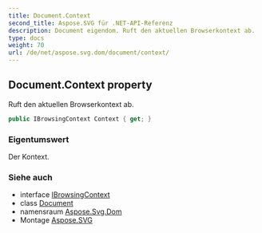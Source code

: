 ```yaml
---
title: Document.Context
second_title: Aspose.SVG für .NET-API-Referenz
description: Document eigendom. Ruft den aktuellen Browserkontext ab.
type: docs
weight: 70
url: /de/net/aspose.svg.dom/document/context/
---
```

## Document.Context property

Ruft den aktuellen Browserkontext ab.

```csharp
public IBrowsingContext Context { get; }
```

### Eigentumswert

Der Kontext.

### Siehe auch

* interface [IBrowsingContext](../../ibrowsingcontext/)
* class [Document](../)
* namensraum [Aspose.Svg.Dom](../../document/)
* Montage [Aspose.SVG](../../../)



